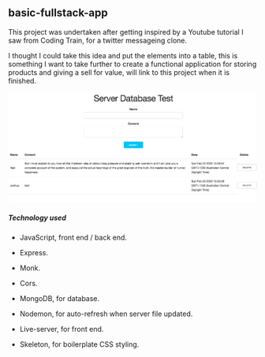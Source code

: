 ## basic-fullstack-app

This project was undertaken after getting inspired by a Youtube tutorial I saw from Coding Train, for a twitter messageing clone. 

I thought I could take this idea and put the elements into a table, this is something I want to take further to create a functional 
application for storing products and giving a sell for value, will link to this project when it is finished.

![ScreenShot](https://github.com/shuabrannigan/basic-fullstack-app/blob/master/client/ScreenShot.png)

##### Technology used

- JavaScript, front end / back end.
- Express.
- Monk.
- Cors.
- MongoDB, for database.

- Nodemon, for auto-refresh when server file updated.
- Live-server, for front end.
- Skeleton, for boilerplate CSS styling.

